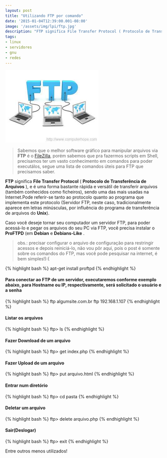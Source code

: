 ```yaml
---
layout: post
title: "Utilizando FTP por comando"
date: '2015-01-04T12:39:00.001-08:00'
image: '/assets/img/lpi/ftp.jpg'
description: "FTP significa File Transfer Protocol ( Protocolo de Transferência de Arquivos ), e é uma forma bastante rápida e versátil de transferir arquivo"
tags:
- linux
- servidores
- gnu
- redes
---
```


![Utilizando FTP por comando](/assets/img/lpi/ftp.jpg "Utilizando FTP por comando")

> Sabemos que o melhor software gráfico para manipular arquivos via __FTP__ é o [FileZilla](https://filezilla-project.org/), porém sabemos que pra fazermos scripts em Shell, precisamos ter um vasto conhecimento em comandos para poder executálos, segue uma lista de comandos úteis para FTP que precisamos saber.

__FTP__ significa __File Transfer Protocol__ ( __Protocolo de Transferência de Arquivos__ ), e é uma forma bastante rápida e versátil de transferir arquivos (também conhecidos como ficheiros), sendo uma das mais usadas na Internet.Pode referir-se tanto ao protocolo quanto ao programa que implementa este protocolo (Servidor FTP, neste caso, tradicionalmente aparece em letras minúsculas, por influência do programa de transferência de arquivos do __Unix__).

Caso você deseje tornar seu computador um servidor FTP, para poder acessá-lo e pegar os arquivos do seu PC via FTP, você precisa instalar o __ProFTPD__ (em __Debian__ e __Debians-Like__ .

> obs.: precisar configurar o arquivo de configuração para restringir acessos e depois reiniciá-lo, não vou pôr aqui, pois o post é somente sobre os comandos do FTP, mas você pode pesquisar na internet, é bem simples!):{

{% highlight bash %}
apt-get install proftpd
{% endhighlight %}

#### Para conectar ao FTP de um servidor, executaremos conforme exemplo abaixo, para Hostname ou IP, respectivamente, será solicitado o usuário e a senha
{% highlight bash %}
ftp algumsite.com.br
ftp 192.168.1.107
{% endhighlight %}

#### Listar os arquivos
{% highlight bash %}
ftp> ls
{% endhighlight %}

#### Fazer Download de um arquivo
{% highlight bash %}
ftp> get index.php
{% endhighlight %}

#### Fazer Upload de um arquivo
{% highlight bash %}
ftp> put arquivo.html
{% endhighlight %}

#### Entrar num diretório
{% highlight bash %}
ftp> cd pasta
{% endhighlight %}

#### Deletar um arquivo
{% highlight bash %}
ftp> delete arquivo.php
{% endhighlight %}

#### Sair(Deslogar)
{% highlight bash %}
ftp> exit
{% endhighlight %}

Entre outros menos utilizados!

<script async src="https://pagead2.googlesyndication.com/pagead/js/adsbygoogle.js"></script>

<!-- Informat -->
<ins class="adsbygoogle"
 style="display:block"
 data-ad-client="ca-pub-2838251107855362"
 data-ad-slot="2327980059"
 data-ad-format="auto"
 data-full-width-responsive="true"></ins>

<script>
(adsbygoogle = window.adsbygoogle || []).push({});
</script>



